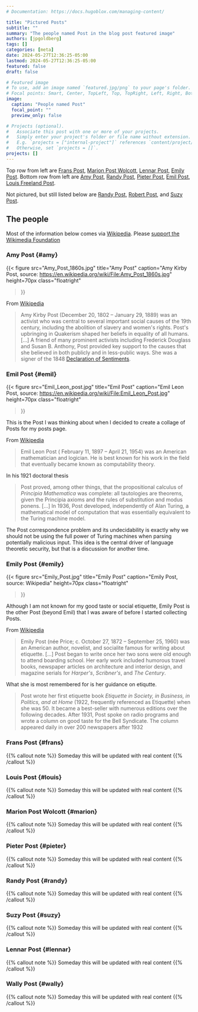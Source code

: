 ```yaml
---
# Documentation: https://docs.hugoblox.com/managing-content/

title: "Pictured Posts"
subtitle: ""
summary: "The people named Post in the blog post featured image"
authors: [jpgoldberg]
tags: []
categories: [meta]
date: 2024-05-27T12:36:25-05:00
lastmod: 2024-05-27T12:36:25-05:00
featured: false
draft: false

# Featured image
# To use, add an image named `featured.jpg/png` to your page's folder.
# Focal points: Smart, Center, TopLeft, Top, TopRight, Left, Right, BottomLeft, Bottom, BottomRight.
image:
  caption: "People named Post"
  focal_point: ""
  preview_only: false

# Projects (optional).
#   Associate this post with one or more of your projects.
#   Simply enter your project's folder or file name without extension.
#   E.g. `projects = ["internal-project"]` references `content/project/deep-learning/index.md`.
#   Otherwise, set `projects = []`.
projects: []
---
```


Top row from left are [Frans Post](#frans), [Marion Post Wolcott](#marion),
[Lennar Post](#lennar), [Emily Post](#emily).
Bottom row from left are [Amy Post](#amy), [Randy Post](#randy),
[Pieter Post](#pieter), [Emil Post](#emil), [Louis Freeland Post](#louis).

Not pictured, but still listed below are
[Randy Post](#randy), [Robert Post](#robert), and [Suzy Post](#suzy).

## The people

Most of the information below comes via [Wikipedia](https://www.wikipedia.org).
Please [support the Wikimedia Foundation](https://donate.wikimedia.org/w/index.php)

### Amy Post {#amy}

{{< figure
  src="Amy_Post_1860s.jpg"
  title="Amy Post"
  caption="Amy Kirby Post, source: https://en.wikipedia.org/wiki/File:Amy_Post_1860s.jpg"
  height=70px
  class="floatright"
>}}

From [Wikipedia](https://en.wikipedia.org/wiki/Amy_Post)

> Amy Kirby Post (December 20, 1802 – January 29, 1889)
> was an activist who was central to several important social causes of the 19th century,
> including the abolition of slavery and women's rights.
> Post's upbringing in Quakerism shaped her beliefs in equality of all humans.
> [...]
> A friend of many prominent activists including Frederick Douglass and Susan B. Anthony,
> Post provided key support to the causes that she believed in
> both publicly and in less-public ways.
> She was a signer of the 1848 [Declaration of Sentiments](https://en.wikipedia.org/wiki/Declaration_of_Sentiments).

### Emil Post {#emil}

{{< figure
  src="Emil_Leon_post.jpg"
  title="Emil Post"
  caption="Emil Leon Post, source: https://en.wikipedia.org/wiki/File:Emil_Leon_Post.jpg"
  height=70px
  class="floatright"
>}}

This is the Post I was thinking about when I decided to create a collage of Posts for my posts page.

From [Wikipedia](https://en.wikipedia.org/wiki/Emil_Leon_Post)

> Emil Leon Post ( February 11, 1897 – April 21, 1954)
> was an American mathematician and logician.
> He is best known for his work in the field that eventually became known as computability theory.

In his 1921 doctoral thesis

> Post proved, among other things,
> that the propositional calculus of _Principia Mathematica_ was complete:
> all tautologies are theorems,
> given the Principia axioms and the rules of substitution and modus ponens.
> [...]
> In 1936, Post developed, independently of Alan Turing,
> a mathematical model of computation that was essentially equivalent to the Turing machine model.

The Post correspondence problem and its undecidability is exactly why we should not be using the full power of Turing machines when parsing potentially malicious input.
This idea is the central driver of language theoretic security,
but that is a discussion for another time.

### Emily Post {#emily}

{{< figure
  src="Emily_Post.jpg"
  title="Emily Post"
  caption="Emily Post, source: Wikipedia"
  height=70px
  class="floatright"
>}}

Although I am not known for my good taste or social etiquette,
Emily Post is the other Post (beyond Emil) that I was aware of
before I started collecting Posts.

From [Wikipedia](https://en.wikipedia.org/wiki/Emily_Post)

> Emily Post (née Price; c. October 27, 1872 – September 25, 1960)
> was an American author, novelist, and socialite famous for writing about etiquette.
> [...]
> Post began to write once her two sons were old enough to attend boarding school.
> Her early work included humorous travel books,
> newspaper articles on architecture and interior design,
> and magazine serials for _Harper's_, _Scribner's_, and _The Century_.

What she is most remembered for is her guidance on etiqutte.

> Post wrote her first etiquette book
> _Etiquette in Society, in Business, in Politics, and at Home_
> (1922, frequently referenced as Etiquette) when she was 50.
> It became a best-seller with numerous editions over the following decades.
> After 1931, Post spoke on radio programs and wrote a column on good taste
> for the Bell Syndicate. The column appeared daily in over 200 newspapers after 1932

### Frans Post {#frans}

{{% callout note %}}
Someday this will be updated with real content
{{% /callout %}}

### Louis Post {#louis}

{{% callout note %}}
Someday this will be updated with real content
{{% /callout %}}


### Marion Post Wolcott {#marion}

{{% callout note %}}
Someday this will be updated with real content
{{% /callout %}}

### Pieter Post {#pieter}

{{% callout note %}}
Someday this will be updated with real content
{{% /callout %}}

### Randy Post {#randy}

{{% callout note %}}
Someday this will be updated with real content
{{% /callout %}}

### Suzy Post {#suzy}

{{% callout note %}}
Someday this will be updated with real content
{{% /callout %}}

### Lennar Post {#lennar}

{{% callout note %}}
Someday this will be updated with real content
{{% /callout %}}

### Wally Post {#wally}


{{% callout note %}}
Someday this will be updated with real content
{{% /callout %}}





